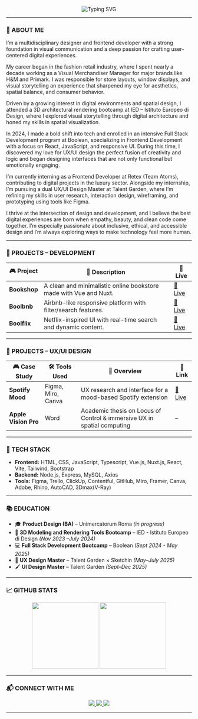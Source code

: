 <!-- BANNER -->
<p align="center">
  <img src="https://readme-typing-svg.demolab.com?font=Press+Start+2P&size=18&pause=1000&color=D8B7DD&center=true&vCenter=true&width=700&lines=Hi+I'm+Melania+Rizzuto;Digital+Product+Designer+%E2%9C%A8" alt="Typing SVG" />
</p>

---

### 🧠 ABOUT ME

I’m a multidisciplinary designer and frontend developer with a strong foundation in visual communication and a deep passion for crafting user-centered digital experiences.

My career began in the fashion retail industry, where I spent nearly a decade working as a Visual Merchandiser Manager for major brands like H&M and Primark. I was responsible for store layouts, window displays, and visual storytelling an experience that sharpened my eye for aesthetics, spatial balance, and consumer behavior.

Driven by a growing interest in digital environments and spatial design, I attended a 3D architectural rendering bootcamp at IED – Istituto Europeo di Design, where I explored visual storytelling through digital architecture and honed my skills in spatial visualization.

In 2024, I made a bold shift into tech and enrolled in an intensive Full Stack Development program at Boolean, specializing in Frontend Development with a focus on React, JavaScript, and responsive UI. During this time, I discovered my love for UX/UI design the perfect fusion of creativity and logic and began designing interfaces that are not only functional but emotionally engaging.

I’m currently interning as a Frontend Developer at Retex (Team Atoms), contributing to digital projects in the luxury sector. Alongside my internship, I’m pursuing a dual UX/UI Design Master at Talent Garden, where I’m refining my skills in user research, interaction design, wireframing, and prototyping using tools like Figma.

I thrive at the intersection of design and development, and I believe the best digital experiences are born when empathy, beauty, and clean code come together. I’m especially passionate about inclusive, ethical, and accessible design and I’m always exploring ways to make technology feel more human.

---

### 💼 PROJECTS – DEVELOPMENT

| 🎮 Project | 🎯 Description | 🔗 Live |
|-----------|----------------|---------|
| **Bookshop** | A clean and minimalistic online bookstore made with Vue and Nuxt. | [🔗 Live](https://melaniarizzuto.framer.website/bookshop) |
| **Boolbnb** | Airbnb-like responsive platform with filter/search features. | [🔗 Live](https://melaniarizzuto.framer.website/boolbnb) |
| **Boolflix** | Netflix-inspired UI with real-time search and dynamic content. | [🔗 Live](https://melaniarizzuto.framer.website/boolflix) |

---

### 🎨 PROJECTS – UX/UI DESIGN

| 🎮 Case Study | 🛠️ Tools Used | 🧾 Overview | 🔗 Link |
|--------------|----------------|-------------|--------|
| **Spotify Mood** | Figma, Miro, Canva | UX research and interface for a mood-based Spotify extension | [🔗 Live](https://lnkd.in/dw2A9A-3) |
| **Apple Vision Pro** | Word | Academic thesis on Locus of Control & immersive UX in spatial computing | – |

---

### 👾 TECH STACK

- **Frontend:** HTML, CSS, JavaScript, Typescript, Vue.js, Nuxt.js, React, Vite, Tailwind, Bootstrap 
- **Backend:** Node.js, Express, MySQL, Axios  
- **Tools:** Figma, Trello, ClickUp, Contentful, GitHub, Miro, Framer, Canva, Adobe, Rhino, AutoCAD, 3Dmax(V-Ray)

---

### 📚 EDUCATION

- 🎓 **Product Design (BA)** – Unimercatorum Roma *(in progress)*
- 🧠 **3D Modeling and Rendering Tools Bootcamp** – IED - Istituto Europeo di Design *(Nov 2023 –July 2024)*
- 💻 **Full Stack Development Bootcamp** – Boolean *(Sept 2024 - May 2025)*  
- 🧠 **UX Design Master** – Talent Garden × Sketchin *(May–July 2025)*  
- 🖌️ **UI Design Master** – Talent Garden *(Sept–Dec 2025)*

---

### 📈 GITHUB STATS

<p align="center">
  <img src="https://github-readme-stats.vercel.app/api?username=Melrizzuto&show_icons=true&theme=tokyonight&title_color=D8B7DD&icon_color=83769C&text_color=FFFFFF&bg_color=000000" height="180"/>
  <img src="https://github-readme-stats.vercel.app/api/top-langs/?username=Melrizzuto&layout=compact&theme=tokyonight&title_color=D8B7DD&text_color=FFFFFF&bg_color=000000" height="180"/>
</p>

---

### 📬 CONNECT WITH ME

<p align="center">
  <a href="https://www.linkedin.com/in/melania-rizzuto-57a42790/" target="_blank">
    <img src="https://img.shields.io/badge/-LinkedIn-7F6A93?style=for-the-badge&logo=linkedin&logoColor=white"/>
  </a>
  <a href="mailto:melrizzuto4@gmail.com">
    <img src="https://img.shields.io/badge/-Gmail-7F6A93?style=for-the-badge&logo=gmail&logoColor=white"/>
  </a>
  <a href="https://melaniarizzuto.framer.website/" target="_blank">
    <img src="https://img.shields.io/badge/-Portfolio-7F6A93?style=for-the-badge&logo=framer&logoColor=white"/>
  </a>
</p>

---
